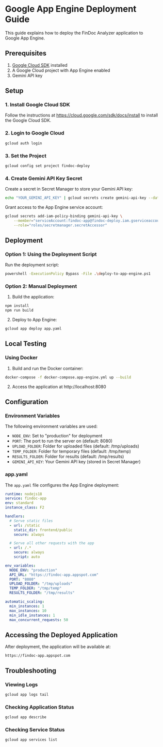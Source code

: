 # Google App Engine Deployment Guide

This guide explains how to deploy the FinDoc Analyzer application to Google App Engine.

## Prerequisites

1. [Google Cloud SDK](https://cloud.google.com/sdk/docs/install) installed
2. A Google Cloud project with App Engine enabled
3. Gemini API key

## Setup

### 1. Install Google Cloud SDK

Follow the instructions at https://cloud.google.com/sdk/docs/install to install the Google Cloud SDK.

### 2. Login to Google Cloud

```bash
gcloud auth login
```

### 3. Set the Project

```bash
gcloud config set project findoc-deploy
```

### 4. Create Gemini API Key Secret

Create a secret in Secret Manager to store your Gemini API key:

```bash
echo "YOUR_GEMINI_API_KEY" | gcloud secrets create gemini-api-key --data-file=-
```

Grant access to the App Engine service account:

```bash
gcloud secrets add-iam-policy-binding gemini-api-key \
    --member="serviceAccount:findoc-app@findoc-deploy.iam.gserviceaccount.com" \
    --role="roles/secretmanager.secretAccessor"
```

## Deployment

### Option 1: Using the Deployment Script

Run the deployment script:

```bash
powershell -ExecutionPolicy Bypass -File .\deploy-to-app-engine.ps1
```

### Option 2: Manual Deployment

1. Build the application:

```bash
npm install
npm run build
```

2. Deploy to App Engine:

```bash
gcloud app deploy app.yaml
```

## Local Testing

### Using Docker

1. Build and run the Docker container:

```bash
docker-compose -f docker-compose.app-engine.yml up --build
```

2. Access the application at http://localhost:8080

## Configuration

### Environment Variables

The following environment variables are used:

- `NODE_ENV`: Set to "production" for deployment
- `PORT`: The port to run the server on (default: 8080)
- `UPLOAD_FOLDER`: Folder for uploaded files (default: /tmp/uploads)
- `TEMP_FOLDER`: Folder for temporary files (default: /tmp/temp)
- `RESULTS_FOLDER`: Folder for results (default: /tmp/results)
- `GEMINI_API_KEY`: Your Gemini API key (stored in Secret Manager)

### app.yaml

The `app.yaml` file configures the App Engine deployment:

```yaml
runtime: nodejs18
service: findoc-app
env: standard
instance_class: F2

handlers:
  # Serve static files
  - url: /static
    static_dir: frontend/public
    secure: always

  # Serve all other requests with the app
  - url: /.*
    secure: always
    script: auto

env_variables:
  NODE_ENV: "production"
  API_URL: "https://findoc-app.appspot.com"
  PORT: "8080"
  UPLOAD_FOLDER: "/tmp/uploads"
  TEMP_FOLDER: "/tmp/temp"
  RESULTS_FOLDER: "/tmp/results"

automatic_scaling:
  min_instances: 1
  max_instances: 10
  min_idle_instances: 1
  max_concurrent_requests: 50
```

## Accessing the Deployed Application

After deployment, the application will be available at:

```
https://findoc-app.appspot.com
```

## Troubleshooting

### Viewing Logs

```bash
gcloud app logs tail
```

### Checking Application Status

```bash
gcloud app describe
```

### Checking Service Status

```bash
gcloud app services list
```
